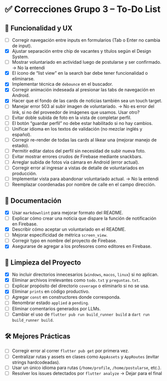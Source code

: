# ✅ Correcciones Grupo 3 – To-Do List

## 🧪 Funcionalidad y UX
- [ ] Corregir navegación entre inputs en formularios (Tab o Enter no cambia de input).
- [x] Ajustar separación entre chip de vacantes y títulos según el Design System.
- [ ] Mostrar voluntariado en actividad luego de postularse y ser confirmado. -> No la entendi
- [x] El ícono de “list view” en la search bar debe tener funcionalidad o eliminarse.
- [x] Implementar técnica de `debounce` en el buscador.
- [x] Corregir animación indeseada al presionar las tabs de navegación en Android.
- [x] Hacer que el fondo de las cards de noticias también sea un touch target.
- [ ] Manejar error 503 al subir imagen de voluntariado. -> No es error del link, si no del proveedor de imágenes que usamos. Usar otro?
- [ ] Evitar doble subida de foto en la vista de completar perfil.
- [ ] El botón “guardar perfil” no debe estar habilitado si no hay cambios.
- [ ] Unificar idioma en los textos de validación (no mezclar inglés y español).
- [ ] Corregir re-render de todas las cards al likear una (mejorar manejo de estado).
- [ ] Permitir editar datos del perfil sin necesidad de subir nueva foto.
- [ ] Evitar mostrar errores crudos de Firebase mediante snackbars.
- [ ] Arreglar subida de fotos vía cámara en Android (error actual).
- [ ] Corregir error al ingresar a vistas de detalle de voluntariados en producción.
- [ ] Implementar vista para abandonar voluntariado actual. -> No la entendi
- [ ] Reemplazar coordenadas por nombre de calle en el campo dirección.

## 🧾 Documentación
- [x] Usar `markdownlint` para mejorar formato del README.
- [ ] Explicar cómo crear una noticia que dispare la función de notificación en Firebase.
- [x] Describir cómo aceptar un voluntariado en el README.
- [ ] Mejorar especificidad de métrica `screen_view`.
- [ ] Corregir typo en nombre del proyecto de Firebase.
- [x] Asegurarse de agregar a los profesores como editores en Firebase.

## 🧹 Limpieza del Proyecto
- [x] No incluir directorios innecesarios (`windows`, `macos`, `linux`) si no aplican.
- [x] Eliminar archivos irrelevantes como `todo.txt` y `preguntas.txt`.
- [ ] Explicar propósito del directorio `coverage` o eliminarlo si no se usa.
- [x] Eliminar `prints` en código productivo. 
- [ ] Agregar `const` en constructores donde corresponda.
- [ ] Renombrar estado `applied` a `pending`.
- [ ] Eliminar comentarios generados por LLMs.
- [ ] Cambiar el uso de `flutter pub run build_runner build` a `dart run build_runner build`.

## 🛠️ Mejores Prácticas
- [ ] Corregir error al correr `flutter pub get` por primera vez.
- [ ] Centralizar rutas y assets en clases como `AppAssets` y `AppRoutes` (evitar strings hardcodeadas).
- [ ] Usar un único idioma para rutas (`/home/profile`, `/home/postularse`, etc.).
- [ ] Resolver los issues detectados por `flutter analyze` -> Dejar para el final